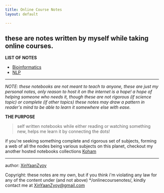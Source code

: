 ```yaml
---
title: Online Course Notes 
layout: default

---
```

## these are notes written by myself while taking online courses.

**LIST OF NOTES**
- [Bioinformatics](/onlinecoursenotes/bioinformatics)
- [NLP](/onlinecoursenotes/NLP)

________________
*NOTE: these notebooks are not meant to teach to anyone, these are just my personal notes, only reason to host it on the internet is a hope! a hope of helping someone who needs it, though these are not rigorous (if science topic) or complete (if other topics) these notes may draw a pattern in reader's mind to be able to learn it somewhere else with ease.*

**THE PURPOSE**
> self written notebooks while either reading or watching something new, helps me learn it by connecting the dots!

if you're seeking something complete and rigorous set of subjects, forming a web of all the nodes being various subjects on this planet, checkout my another hosted notebooks collections [Koham](https://XinYaanZyoy.github.io/KoHam)

____________________
author: [XinYaanZyoy](https://XinYaanZyoy.github.io)

Copyright: these notes are my own, but if you think i'm violating any law for any of the content under (and not above) */onlinecoursenotes/, kindly contact me at XinYaanZyoy@gmail.com
